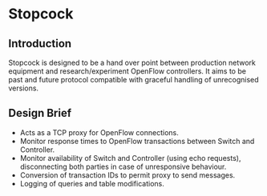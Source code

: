 Stopcock
========

Introduction
------------
Stopcock is designed to be a hand over point between production network equipment and research/experiment OpenFlow
controllers. It aims to be past and future protocol compatible with graceful handling of unrecognised versions.

Design Brief
------------
* Acts as a TCP proxy for OpenFlow connections.
* Monitor response times to OpenFlow transactions between Switch and Controller.
* Monitor availability of Switch and Controller (using echo requests), disconnecting both parties in case of unresponsive behaviour.
* Conversion of transaction IDs to permit proxy to send messages.
* Logging of queries and table modifications.